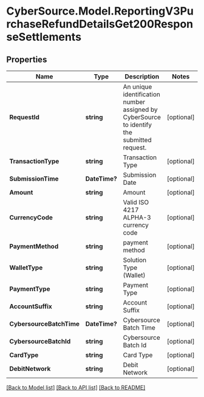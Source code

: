 # CyberSource.Model.ReportingV3PurchaseRefundDetailsGet200ResponseSettlements
## Properties

Name | Type | Description | Notes
------------ | ------------- | ------------- | -------------
**RequestId** | **string** | An unique identification number assigned by CyberSource to identify the submitted request. | [optional] 
**TransactionType** | **string** | Transaction Type | [optional] 
**SubmissionTime** | **DateTime?** | Submission Date | [optional] 
**Amount** | **string** | Amount | [optional] 
**CurrencyCode** | **string** | Valid ISO 4217 ALPHA-3 currency code | [optional] 
**PaymentMethod** | **string** | payment method | [optional] 
**WalletType** | **string** | Solution Type (Wallet) | [optional] 
**PaymentType** | **string** | Payment Type | [optional] 
**AccountSuffix** | **string** | Account Suffix | [optional] 
**CybersourceBatchTime** | **DateTime?** | Cybersource Batch Time | [optional] 
**CybersourceBatchId** | **string** | Cybersource Batch Id | [optional] 
**CardType** | **string** | Card Type | [optional] 
**DebitNetwork** | **string** | Debit Network | [optional] 

[[Back to Model list]](../README.md#documentation-for-models) [[Back to API list]](../README.md#documentation-for-api-endpoints) [[Back to README]](../README.md)

